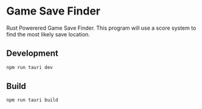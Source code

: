 # Game Save Finder

Rust Powerered Game Save Finder. This program will use a score system to find the most likely save location.

## Development

```bash
npm run tauri dev
```

## Build

```bash
npm run tauri build
```
